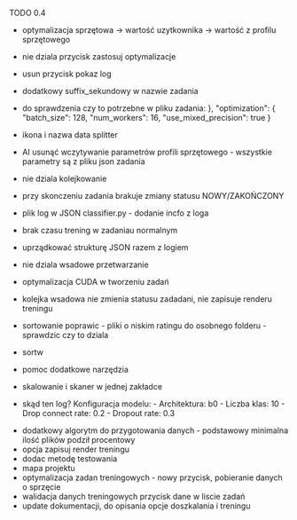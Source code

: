 TODO 0.4

- optymalizacja sprzętowa -> wartość uzytkownika -> wartość z profilu sprzętowego
- nie dziala przycisk zastosuj optymalizacje
- usun przycisk pokaz log
- dodatkowy suffix_sekundowy w nazwie zadania
- do sprawdzenia czy to potrzebne w pliku zadania: },
        "optimization": {
            "batch_size": 128,
            "num_workers": 16,
            "use_mixed_precision": true
        }

- ikona i nazwa data splitter

- AI usunąć wczytywanie parametrów profili sprzętowego - wszystkie parametry są z pliku json zadania
- nie dziala kolejkowanie
- przy skonczeniu zadania brakuje zmiany statusu NOWY/ZAKOŃCZONY
- plik log w JSON classifier.py - dodanie incfo z loga
- brak czasu trening w zadaniau normalnym
- uprządkować strukturę JSON razem z logiem
- nie dziala wsadowe przetwarzanie

- optymalizacja CUDA w tworzeniu zadań
- kolejka wsadowa nie zmienia statusu zadadani, nie zapisuje renderu treningu

- sortowanie poprawic - pliki o niskim ratingu do osobnego folderu - sprawdzic czy to dziala
- sortw
- pomoc dodatkowe narzędzia

- skalowanie i skaner w jednej zakładce
- skąd ten log?
  Konfiguracja modelu: - Architektura: b0 - Liczba klas: 10 - Drop connect rate: 0.2 - Dropout rate: 0.3

<!-- - fine-tuning dopracowac - dialog do poprawy ładowanie profili nie dziala -->

- dodatkowy algorytm do przygotowania danych - podstawowy minimalna ilość plików podził procentowy
- opcja zapisuj render treningu
- dodac metodę testowania
- mapa projektu
- optymalizacja zadan treningowych - nowy przycisk, pobieranie danych o sprzęcie
- walidacja danych treningowych przycisk dane w liscie zadań
- update dokumentacji, do opisania opcje doszkalania i treningu

